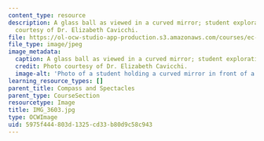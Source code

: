 ```yaml
---
content_type: resource
description: A glass ball as viewed in a curved mirror; student exploration. Photo
  courtesy of Dr. Elizabeth Cavicchi.
file: https://ol-ocw-studio-app-production.s3.amazonaws.com/courses/ec-050-recreate-experiments-from-history-inform-the-future-from-the-past-galileo-january-iap-2010/5975f444803d1325cd33b80d9c58c943_IMG_3603.jpg
file_type: image/jpeg
image_metadata:
  caption: A glass ball as viewed in a curved mirror; student exploration.
  credit: Photo courtesy of Dr. Elizabeth Cavicchi.
  image-alt: 'Photo of a student holding a curved mirror in front of a glass ball. '
learning_resource_types: []
parent_title: Compass and Spectacles
parent_type: CourseSection
resourcetype: Image
title: IMG_3603.jpg
type: OCWImage
uid: 5975f444-803d-1325-cd33-b80d9c58c943
---
```

